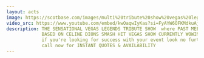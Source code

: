 ```yaml
---
layout: acts
image: https://scotbase.com/images/multi%20tribute%20show%20vegas%20legends.jpg?crc=4176937778
video_src: https://www.youtube.com/embed/kwOaqwIyKas?si=FyAYW6OFKMdkuAjb
description: THE SENSATIONAL VEGAS LEGENDS TRIBUTE SHOW  where PAST MEETS PRESENT AS TWO OF LAS VEGAS MOST ICONIC PERFORMERS, SEPARATED BY OVER FORTY YEARS COME TOGETHER FOR A VERY SPECIAL NIGHT OF ENTERTAINMENT. <hr>
             BASED ON CELINE DIONS SMASH HIT VEGAS SHOW CURRENTLY WOWING AUDIENCE  AT CAESARS PALACE AND ELVIS'S ICONIC INTERNATIONAL HOTEL RESIDENCY THAT ROCKED THE STRIP BACK IN '69, IT'S A NIGHT OF HIGH CLASS, HIGH QUALITY SINGING WITH STUNNING COSTUME, GORGEOUS DUETS AND HILARIOUS INTERPLAY WITH TWO OF THE WORLDS BEST LOVED STARS, CELINE DION & ELVIS PRESLEY. <hr>
             if you're looking for success with your event look no further this show is a sure fire hit. to avoid disappointment get your date secured. <hr>
             call now for INSTANT QUOTES & AVAILABILITY
---
```

